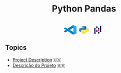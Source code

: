 <h1 align="center"> Python Pandas </h1>
<div dir="auto" align="center">
  <br>
  <a target="_blank" rel="noopener noreferrer nofollow" href="https://raw.githubusercontent.com/devicons/devicon/master/icons/vscode/vscode-original.svg"><img align="center" alt="Gustavo-VSCode" height="30" width="40" src="https://raw.githubusercontent.com/devicons/devicon/master/icons/vscode/vscode-original.svg" style="max-width: 100%;"></a>
  <a target="_blank" rel="noopener noreferrer nofollow" href="https://raw.githubusercontent.com/devicons/devicon/master/icons/python/python-original.svg"><img align="center" alt="Gustavo-Python" height="30" width="40" src="https://raw.githubusercontent.com/devicons/devicon/master/icons/python/python-original.svg" style="max-width: 100%;"></a>
  <a target="_blank" rel="noopener noreferrer nofollow" href="https://raw.githubusercontent.com/devicons/devicon/master/icons/pandas/pandas-original.svg"><img align="center" alt="Gustavo-Pandas" height="30" width="40" src="https://raw.githubusercontent.com/devicons/devicon/master/icons/pandas/pandas-original.svg" style="max-width: 100%;"></a>
</br>
</div>

## Topics
* [Project Description](#project-description) :us:
* [Descrição do Projeto](#descrição-do-projeto) :brazil:
